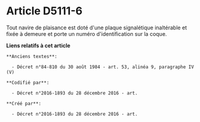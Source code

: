 # Article D5111-6

Tout navire de plaisance est doté d'une plaque signalétique inaltérable et fixée à demeure et porte un numéro
d'identification sur la coque.

**Liens relatifs à cet article**

	**Anciens textes**:

	  - Décret n°84-810 du 30 août 1984 - art. 53, alinéa 9, paragraphe IV (V)

	**Codifié par**:

	  - Décret n°2016-1893 du 28 décembre 2016 - art.

	**Créé par**:

	  - Décret n°2016-1893 du 28 décembre 2016 - art.
